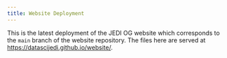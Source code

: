 ```yaml
---
title: Website Deployment
---
```


This is the latest deployment of the JEDI OG website which corresponds to the `main` branch of the website repository. The files here are served at https://datascijedi.github.io/website/. 
